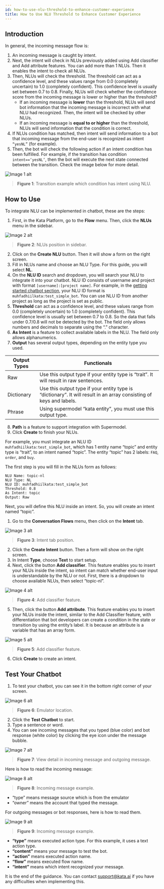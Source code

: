 ```yaml
---
id: how-to-use-nlu-threshold-to-enhance-customer-experience
title: How to Use NLU Threshold to Enhance Customer Experience
---
```


## Introduction

In general, the incoming message flow is:

1. An incoming message is caught by intent.
2. Next, the intent will check in NLUs previously added using Add classifier and Add attribute features. You can add more than 1 NLUs. Then it enables the intent to check all NLUs.
3. Then, NLUs will check the threshold. The threshold can act as a confidence level, and these values range from 0.0 (completely uncertain) to 1.0 (completely confident). This confidence level is usually set between 0.7 to 0.8. Finally, NLUs will check whether the confidence score from the incoming message is lower or higher than the threshold?
    - If an incoming message is **lower** than the threshold, NLUs will send bot information that the incoming message is incorrect with what NLU had recognized. Then, the intent will be checked by other NLUs.
    - If an incoming message is **equal to or higher** than the threshold, NLUs will send information that the condition is correct.
4. If NLUs condition has matched, then intent will send information to a bot that incoming message from the end-user is recognized as intent `“yesNL”` (for example).
5. Then, the bot will check the following action if an intent condition has been fulfilled. For example, if the transition has condition `intent==‘yesNL’`, then the bot will execute the next state connected between the transition. Check the image below for more detail.

![Image 1 alt](/assets/images/products/kata-platform/how-to/how-to-use-nlu-threshold-to-enhance-customer-experience/image1.png)

> **Figure 1**: Transition example which condition has intent using NLU.

## How to Use

To integrate NLU can be implemented in chatbot, these are the steps:

1. First, in the Kata Platform, go to the **Flow** menu. Then, click the **NLUs** menu in the sidebar.

![Image 2 alt](/assets/images/products/kata-platform/how-to/how-to-use-nlu-threshold-to-enhance-customer-experience/image2.png)

> **Figure 2**: NLUs position in sidebar.

2. Click on the **Create NLU** button. Then it will show a form on the right screen.
3. Fill in NLUs name and choose an NLU Type. For this guide, you will select **NL**.
4. On the **NLU ID** search and dropdown, you will search your NLU to integrate it into your chatbot. NLU ID consists of username and project with format `[username]:[project name]`. For example, in the [getting started chatbot section](/kata-platform/documentation-content/start-your-first-chatbot), your NLU ID format is `muhfadhiilkata:test_simple_bot`. You can use NLU ID from another project as long as the project is set as public.
5. **Threshold** can act as a confidence level, and these values range from 0.0 (completely uncertain) to 1.0 (completely confident). This confidence level is usually set between 0.7 to 0.8. So the data that falls under 0.7/0.8 will not be detected by the bot. The field only allows numbers and decimals to separate using the “.” character.
6. **As Intent** is a feature to collect available labels in the NLU. The field only allows alphanumerics.
7. **Output** has several output types, depending on the entity type you used.

| Output Types | Functionals                                                                                                         |
| ------------ | ------------------------------------------------------------------------------------------------------------------- |
| Raw          | Use this output type if your entity type is “trait”. It will result in raw sentences.                               |
| Dictionary   | Use this output type if your entity type is “dictionary”. It will result in an array consisting of keys and labels. |
| Phrase       | Using supermodel “kata entity”, you must use this output type.                                                      |

8. **Path** is a feature to support integration with Supermodel.
9. Click **Create** to finish your NLUs.

For example, you must integrate an NLU ID `muhfadhiilkata:test_simple_bot`, which has 1 entity name “topic” and entity type is “trait”, to an intent named “topic”. The entity “topic” has 2 labels: `FAQ`, `order`, and `buy`.

The first step is you will fill in the NLUs form as follows:

```
NLU Name: topic-nl
NLU Type: NL
NLU ID: muhfadhiilkata:test_simple_bot
Threshold: 0.8
As Intent: topic
Output: Raw
```

Next, you will define this NLU inside an intent. So, you will create an intent named “topic”.

1. Go to the **Conversation Flows** menu, then click on the **Intent** tab.

![Image 3 alt](/assets/images/products/kata-platform/how-to/how-to-use-nlu-threshold-to-enhance-customer-experience/image3.png)

> **Figure 3**: Intent tab position.

2. Click the **Create Intent** button. Then a form will show on the right screen.
3. In Intent **Type**, choose **Text** to start setup.
4. Next, click the button **Add classifier**. This feature enables you to insert your NLUs inside the intent, so intent can match whether end-user input is understandable by the NLU or not. First, there is a dropdown to choose available NLUs, then select “topic-nl”.

![Image 4 alt](/assets/images/products/kata-platform/how-to/how-to-use-nlu-threshold-to-enhance-customer-experience/image4.png)

> **Figure 4**: Add classifier feature.

5. Then, click the button **Add attribute**. This feature enables you to insert your NLUs inside the intent, similar to the Add Classifier feature, with differentiation that bot developers can create a condition in the state or transition by using the entity’s label. It is because an attribute is a variable that has an array form.

![Image 5 alt](/assets/images/products/kata-platform/how-to/how-to-use-nlu-threshold-to-enhance-customer-experience/image5.png)

> **Figure 5**: Add classifier feature.

6. Click **Create** to create an intent.

## Test Your Chatbot

1. To test your chatbot, you can see it in the bottom right corner of your screen.

![Image 6 alt](/assets/images/products/kata-platform/how-to/how-to-use-nlu-threshold-to-enhance-customer-experience/image6.png)

> **Figure 6**: Emulator location.

2. Click the **Test Chatbot** to start.
3. Type a sentence or word.
4. You can see incoming messages that you typed (blue color) and bot response (white color) by clicking the eye icon under the message bubble.

![Image 7 alt](/assets/images/products/kata-platform/how-to/how-to-use-nlu-threshold-to-enhance-customer-experience/image7.png)

> **Figure 7**: View detail in incoming message and outgoing message.

Here is how to read the incoming message:

![Image 8 alt](/assets/images/products/kata-platform/how-to/how-to-use-nlu-threshold-to-enhance-customer-experience/image8.png)

> **Figure 8**: Incoming message example.

-   “type” means message source which is from the emulator
-   “owner” means the account that typed the message.

For outgoing messages or bot responses, here is how to read them.

![Image 9 alt](/assets/images/products/kata-platform/how-to/how-to-use-nlu-threshold-to-enhance-customer-experience/image9.png)

> **Figure 9**: Incoming message example.

-   **“type”** means executed action type. For this example, it uses a text action type.
-   **“content”** means your message to test the bot.
-   **“action”** means executed action name.
-   **“flow”** means executed flow name.
-   **“intent”** means which intent recognized your message.

It is the end of the guidance. You can contact <a href="mailto:support@kata.ai">support@kata.ai</a> if you have any difficulties when implementing this.

